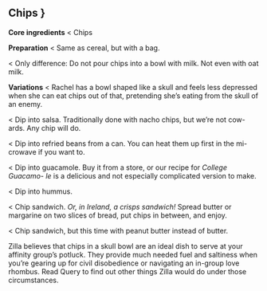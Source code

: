 ## Chips }

**Core ingredients**
< Chips

**Preparation**
< Same as cereal, but with a bag.

< Only difference: Do not pour chips into a bowl with milk. Not even with
oat milk.

**Variations**
< Rachel has a bowl shaped like a skull and feels less depressed when she
can eat chips out of that, pretending she’s eating from the skull of an
enemy.

< Dip into salsa. Traditionally done with nacho chips, but we’re not cow-
ards. Any chip will do.

< Dip into refried beans from a can. You can heat them up first in the mi-
crowave if you want to.

< Dip into guacamole. Buy it from a store, or our recipe for _College Guacamo-
le_ is a delicious and not especially complicated version to make.

< Dip into hummus.

< Chip sandwich. _Or, in Ireland, a crisps sandwich!_ Spread butter or margarine
on two slices of bread, put chips in between, and enjoy.

< Chip sandwich, but this time with peanut butter instead of butter.

Zilla believes that chips in a skull bowl are an ideal dish to serve at your
affinity group’s potluck. They provide much needed fuel and saltiness when
you’re gearing up for civil disobedience or navigating an in-group love
rhombus. Read Query to find out other things Zilla would do under those
circumstances.